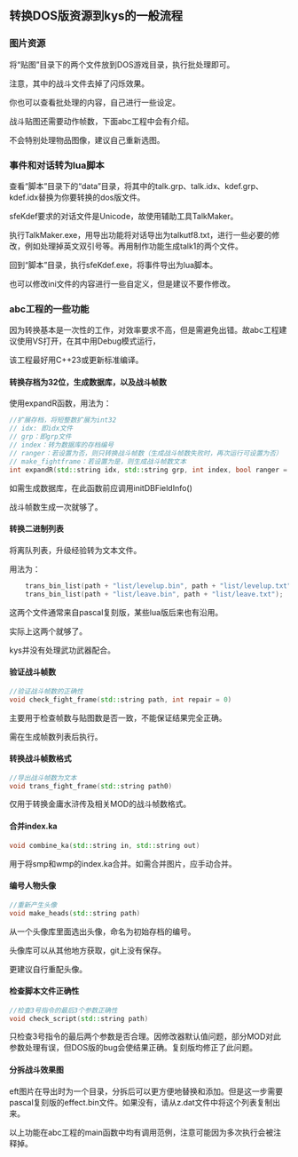 ## 转换DOS版资源到kys的一般流程

### 图片资源

将“贴图”目录下的两个文件放到DOS游戏目录，执行批处理即可。

注意，其中的战斗文件去掉了闪烁效果。

你也可以查看批处理的内容，自己进行一些设定。

战斗贴图还需要动作帧数，下面abc工程中会有介绍。

不会特别处理物品图像，建议自己重新选图。

### 事件和对话转为lua脚本

查看“脚本”目录下的“data”目录，将其中的talk.grp、talk.idx、kdef.grp、kdef.idx替换为你要转换的dos版文件。

sfeKdef要求的对话文件是Unicode，故使用辅助工具TalkMaker。

执行TalkMaker.exe，用导出功能将对话导出为talkutf8.txt，进行一些必要的修改，例如处理掉英文双引号等。再用制作功能生成talk1的两个文件。

回到“脚本”目录，执行sfeKdef.exe，将事件导出为lua脚本。

也可以修改ini文件的内容进行一些自定义，但是建议不要作修改。

### abc工程的一些功能

因为转换基本是一次性的工作，对效率要求不高，但是需避免出错。故abc工程建议使用VS打开，在其中用Debug模式运行，

该工程最好用C++23或更新标准编译。

#### 转换存档为32位，生成数据库，以及战斗帧数

使用expandR函数，用法为：
```c++
//扩展存档，将短整数扩展为int32
// idx: 即idx文件
// grp：即grp文件
// index：转为数据库的存档编号
// ranger：若设置为否，则只转换战斗帧数（生成战斗帧数失败时，再次运行可设置为否）
// make_fightframe：若设置为是，则生成战斗帧数文本
int expandR(std::string idx, std::string grp, int index, bool ranger = true, bool make_fightframe = false)
```
如需生成数据库，在此函数前应调用initDBFieldInfo()

战斗帧数生成一次就够了。

#### 转换二进制列表

将离队列表，升级经验转为文本文件。

用法为：

```c++
    trans_bin_list(path + "list/levelup.bin", path + "list/levelup.txt");
    trans_bin_list(path + "list/leave.bin", path + "list/leave.txt");
```
这两个文件通常来自pascal复刻版，某些lua版后来也有沿用。

实际上这两个就够了。

kys并没有处理武功武器配合。

#### 验证战斗帧数

```c++
//验证战斗帧数的正确性
void check_fight_frame(std::string path, int repair = 0)
```
主要用于检查帧数与贴图数是否一致，不能保证结果完全正确。

需在生成帧数列表后执行。

#### 转换战斗帧数格式

```c++
//导出战斗帧数为文本
void trans_fight_frame(std::string path0)
```
仅用于转换金庸水浒传及相关MOD的战斗帧数格式。

#### 合并index.ka

```c++
void combine_ka(std::string in, std::string out)
```
用于将smp和wmp的index.ka合并。如需合并图片，应手动合并。

#### 编号人物头像

```c++
//重新产生头像
void make_heads(std::string path)
```

从一个头像库里面选出头像，命名为初始存档的编号。

头像库可以从其他地方获取，git上没有保存。

更建议自行重配头像。

#### 检查脚本文件正确性

```c++
//检查3号指令的最后3个参数正确性
void check_script(std::string path)
```

只检查3号指令的最后两个参数是否合理。因修改器默认值问题，部分MOD对此参数处理有误，但DOS版的bug会使结果正确。复刻版均修正了此问题。

#### 分拆战斗效果图

eft图片在导出时为一个目录，分拆后可以更方便地替换和添加。但是这一步需要pascal复刻版的effect.bin文件。如果没有，请从z.dat文件中将这个列表复制出来。


以上功能在abc工程的main函数中均有调用范例，注意可能因为多次执行会被注释掉。

